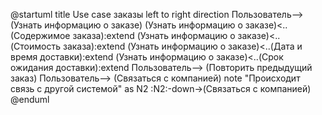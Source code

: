 @startuml
title Use case заказы
left to right direction
Пользователь--> (Узнать информацию о заказе) 
(Узнать информацию о заказе)<..(Содержимое заказа):extend
(Узнать информацию о заказе)<..(Стоимость заказа):extend
(Узнать информацию о заказе)<..(Дата и время доставки):extend
(Узнать информацию о заказе)<..(Срок ожидания доставки):extend
Пользователь--> (Повторить предыдущий заказ) 
Пользователь--> (Связаться с компанией) 
note "Происходит связь с другой системой" as N2
:N2:-down->(Связаться с компанией)
@enduml